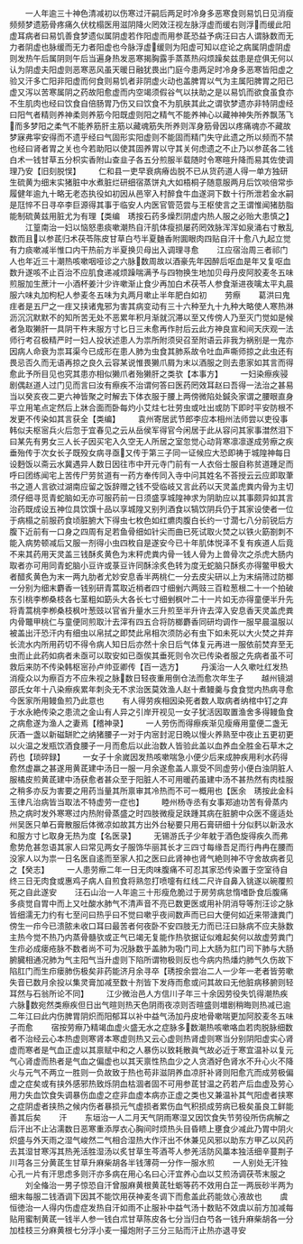 <!-- { "loadSidebar": true } -->
　　一人年逾三十神色清减初以伤寒过汗嗣后两足时冷身多恶寒食则易饥日见消瘦频频梦遗筋骨疼痛久伏枕榻医用滋阴降火罔效汪视左脉浮虚而缓右则浮而缓此阳虚耳病者曰易饥善食梦遗似属阴虚若作阳虚而用参茋恐益予病汪曰古人谓脉数而无力者阴虚也脉缓而无力者阳虚也今脉浮虚缓则为阳虚可知以症论之病属阴虚阴虚则发热午后属阴则午后当遍身热发恶寒揭胸露手蒸蒸热闷烦躁矣兹患是症俱无何以认为阴虚夫阳虚则恶寒恶风虽天暖日融犹畏出门庭今患两足时冷身多恶寒皆阳虚之验又汗多亡阳非阳虚而何食则易饥者非阴虚火动也盖脾胃以气为主属阳脾胃之阳已虚又泻以苦寒属阴之药故阳愈虚而内空竭须假谷气以扶助之是以易饥而欲食虽食亦不生肌肉也经曰饮食自倍肠胃乃伤又曰饮食不为肌肤其此之谓欤梦遗亦非特阴虚经曰阳气者精则养神柔则养筋今阳既虚则阳之精气不能养神心以藏神神失所养飘荡飞而多梦阳之柔气不能养筋肝主筋以藏魂筋失所养则浑身筋骨因以疼痛魂亦不藏故梦寐弗寜安得而不遗乎经曰气固形实阳虚则不能固而精门失守此遗之所以频而不禁也经曰肾者胃之关也今若助阳以使其固养胃以守其关何虑遗之不止乃以参茋各二钱白术一钱甘草五分枳实香附山查韭子各五分煎服半载随时令寒暄升降而易其佐使调理乃安【旧刻脱悮】
　　仁和县一吏早衰病瘠齿脱不已从货药道人得一单方独研生硫黄为细末实猪脏中水煮脏烂研细宿蒸饼丸大如梧桐子随意服两月后饮啖倍常歩履健年逾九十略无老态执役如初因从邑宰入村醉食牛血遂洞下数十行所泄若金水嗣是尫悴不日寻卒李巨源得其事于临安人内医官管范尝与王枢使言之王谓惟闻猪肪脂能制硫黄兹用脏尤为有理【类编　琇按石药多燥烈阴虚内热人服之必贻大患慎之】
　　江篁南治一妇以恼怒患痰嗽潮热自汗肌体瘦损屡药罔效脉浑浑如泉涌右寸散乱数而且以参茋归术茯苓陈皮甘草白芍半夏麯香附圎眼肉四贴自汗十愈八九起立觉有力痰嗽减半惟口内干热前方半夏换贝母出入调理寻愈
　　江应宿治周三者祁门人也年近三十潮热咳嗽咽哑诊之六脉数周故以酒豪先年因醉后呕血是年又复呕血数升遂咳不止百治不应肌食递减烦躁喘满予与四物换生地加贝母丹皮阿胶麦冬五味煎服加生蔗汁一小酒杯姜汁少许嗽渐止食少再加白术茯苓人参食渐进夜噙太平丸晨服六味丸加枸杞人参麦冬五味为丸两月嗽止半年肥白如初
　　劳瘵
　　葛洪曰鬼疰者是五尸之一疰又挟诸鬼邪为害其病变动有三十六种至九十九种大略使人寒热淋沥沉沉默默不的知所苦无处不恶累年积月渐就沉滞以至又传傍人乃至灭门觉如是候者急取獭肝一具阴干杵末服方寸匕日三未愈再作肘后云此方神良宣和间天庆观一法师行考召极精严时一妇人投状述患人为祟所附须臾召至附语云非我为祸别是一鬼亦因病人命衰为祟耳渠今已成形在患人肺为虫食其肺系故令吐血声嘶师掠之此虫还有畏忌否久而无语再掠之良久云容某说惟畏獭爪屑为末以酒服之则去患家如其言而得愈此予所目见也究其患亦相似獭爪者殆獭肝之类欤【本事方】
　　一妇染瘵疾骎剧偶赵道人过门见而言曰汝有瘵疾不治谓何答曰医药罔效耳赵曰吾得一法治之甚易当以癸亥夜二更六神皆聚之时解去下体衣服于腰上两傍微陷处鍼灸家谓之腰眼直身平立用笔点定然后上牀合面而卧每灼小艾炷七壮劳虫或吐出或防下即时平安防根不发更不传染如其言获全【类编】
　　袁州寄居武节郎李应本相州法师尝以吏役事韩似夫枢宻兵火后忽于宜春见之云从岳侯军得官今闲居于此从容问其家事澘然泪下曰某先有男女三人长子因买宅入久空无人所居之室忽觉心动背寒凛凛遂成劳瘵之疾垂殆传于次女长子既殁女病寻亟又传于第三子同一证候应大恐即祷于城隍神每日设麪饭以斋云水冀遇异人数日因往市中开元寺门前有一人衣俗士服自称贫道踵足而呼曰团练闻宅上苦传尸劳贫道有一药方奉传同入寺中问其姓名不荅授云云应即取茟书之道人言欲过湖南应留之饭辞赠之钱不受临岐又言此药以天灵盖虎粪内骨为主切须仔细寻觅青蛇脑如无亦可服药前一日须盛享城隍神求为阴助应以其事颇异如其言治药既成设五神位具饮馔十品以享城隍又别列酒食以犒饮阴兵仍于其家设使者一位于病榻之前服药食顷脏腑大下得虫七枚色如红爊肉腹白长约一寸濶七八分前锐后方腹下近前有一口身之四周有足若鱼骨细如针尖而曲已死试取火焚之以铁火筯劄刺不能入病势顿减后又服一剂得小虫四枚自是遂安今已十年肌体悦泽不复有疾道人后竟不来其药用天灵盖三钱酥炙黄色为末秤虎粪内骨一钱人骨为上兽骨次之杀虎大肠内取者亦可用同青蛇脑小豆许或菉豆许同酥涂炙色转为度无蛇脑只酥炙亦得鳖甲极大者醋炙黄色为末一两九肋者尤妙安息香半两桃仁一分去皮尖研以上为末绢筛过防榔一分别为细末麝香一钱别研青蒿取近梢者四寸细剉六两豉三百粒葱根二十一个拍破东引桃李栁桑枝各七茎粗如筯头大各长七寸细剉枫叶二十一片如无亦得童便半升先将青蒿桃李栁桑枝枫叶葱豉以官省升量水三升煎至半升许去滓入安息香天灵盖虎粪内骨鼈甲桃仁与童便同煎取汁去滓有四五合将防榔麝香同研均调作一服早晨温服以被盖出汗恐汗内有细虫以帛拭之即焚此帛相次须防必有虫下如未死以大火焚之并弃长流水内所用药切不得令病人知日后亦然十余日后气体复元再进一服依前焚弃至无虫而止此药如病者未亟可以取安如已亟俟其垂死则令次已传染者服之先病者虽不可救后来防不传染韩枢宻孙卢帅亚卿传【百一选方】
　　丹溪治一人久嗽吐红发热消瘦众以为瘵百方不应朱视之脉数日轻夜重用倒仓法而愈次年生子
　　越州镜湖邵氏女年十八染瘵疾累年刺灸无不求治医莫效渔人赵十煮鳗羹与食食觉内热病寻愈今医家所用鳗鱼煎乃此意也
　　有人得劳疾相因染死者数人取病者纳棺中钉之弃于水永絶传染之患流之金山有人异之引岸开视见一女子犹活因取置渔舍多得鳗鱼食之病愈遂为渔人之妻焉【稽神录】
　　一人劳伤而得瘵疾渐见瘦瘠用童便二盏无灰酒一盏以新磁缾贮之纳猪腰子一对于内宻封泥日晩以慢火养熟至中夜止五更初更以火温之发瓶饮酒食腰子一月而愈后以此治数人皆验此盖以血养血全胜金石草木之药也【琐碎録】
　　一女子十余嵗因发热咳嗽喘急小便少后来成肿疾用利水药得愈然虚羸之甚遂用黄茋建中汤日一服一月余遂愈盖人禀受不同虚劳小便白浊阴脏人服橘皮煎黄茋建中汤获愈者甚众至于阳脏人不可用暖药虽建中汤不甚热然有肉桂服之稍多亦反为害要之用药当量其所禀审其冷热而不可一概用也【医余　琇按此金科玉律凡治病皆当取法不特虚劳一症也】
　　睦州杨寺丞有女事郑迪功苦有骨蒸内热之病时发外寒寒过内热附骨蒸盛之时四肢微瘦足趺踵其病在脏腑中众医不瘥适处州吴医只单石膏散服后体微凉如故其方出外台秘要只用石膏研细十分似麫以新汲水和服方寸匕取身无热为度【名医录】
　　无锡游氏子少年躭于酒色旋得疾久而弗愈势危甚忽语其家人曰常见两女子服饰华丽其长才三四寸每缘吾足而行冉冉在腰而没家人以为祟一日名医自逺而至家人扣之医曰此肾神也肾气絶则神不守舍故病者见之【癸志】
　　一人患劳瘵二年一日无肉味腹痛不可忍其家恐传染置于空室待自终三日无肉食或惠鸡子病人自煎食将熟忽打喷嚏有红线二尺许自鼻入铫遂以碗覆煎死之自此遂安
　　汪石山治一人年逾三十形瘦危脆过于房劳病怠惰嗜卧食后腹痛多痰觉自胃中而上又吐酸水肺气不清声音不亮已数更医或用补阴消导等剂汪诊之脉皆细濡无力约有七至问曰热乎曰不觉曰嗽乎夜间数声而已曰大便何如近来带溏粪门傍生一疖今已溃脓未收口耳曰最苦者何夜卧不安四肢无力而已汪曰脉病不应夫脉数主热今觉不热乃内蒸骨髓欤或正气已竭无复能作热欤据证似难起矣何以故虚劳粪门生疖必成瘘疮脉不数者尚不可为况脉数乎盖肺为吸门司上大肠为肛门司下肺与大肠腑臓相通况肺为气主阳气当升虚则下陷所谓物极则反也今病内热燔灼肺气久伤故下陷肛门而生疖瘘肺伤极矣非药能济月余寻卒【琇按余尝冶二人一少年一老者皆劳嗽失音已数月余投以集灵膏加减至数十剂皆下发痔而愈或问其故曰无他脏病移腑则轻耳然与石翁所论不同】
　　江少微治邑人方信川子年三十余因劳役失饥得潮热疾六脉数宛然类瘵疾但日出气暄则热天色阴雨夜凉则否暄盛则増剧稍晦则热减已逾二年江曰此内伤脾胃阴炽而阳郁耳以补中益气汤加丹皮地骨嗽喘更加阿胶麦冬五味子而愈
　　宿按劳瘵乃精竭血虚火盛无水之症脉多数潮热咳嗽咯血若肉脱脉细数者不治经云心本热虚则寒肾本寒虚则热又云心虚则热肾虚则寒当分别阴阳虚实心肾虚而寒者是气血正虚以其禀赋中和之人暴伤以致耗散眞气故必近于寒宜温补以复元气心肾虚而热者是气血之偏虚也以其天禀性热血少之人贪酒好色肾水不升心火不降火与元气不两立一胜则一负故致于热也苟非滋阴养血凉肝补肾则阳愈亢而成劳极偏虚之症矣或有挟外感邪热致烁阴血枯涸者固不可用参茋甘温之药若产后血虚及劳心用力失血饮食失调暴伤血虚之症非血虚本病亦正虚之类也又兼温补其气阳虚者挟寒之症阴虚者挟热之候内伤者暴损元气虚损者累伤血气积损成劳病已极矣虽良工鲜能善其后矣
　　汗
　　东垣治一人二月天气阴雨寒湿又因饮食失节劳役所伤病解之后汗出不止沾濡数日恶寒重添厚衣心胸间时烦热头目昏瞆上壅食少减此乃胃中阴火炽盛与外天雨之湿气峻然二气相合湿热大作汗出不休兼见风邪以助东方甲乙以风药去其湿甘寒泻其热羌活胜湿汤以炙甘草生芩酒芩人参羌活防风藁本独活细辛蔓荆子川芎各三分黄茋生甘草升麻柴胡各半钱薄荷一分作一服水煎
　　一人别处无汗独心孔一片有汗思虑多则汗亦多病在用心名曰心汗宜养心血以艾煎汤调茯苓末服之
　　刘全偹治一男子惊恐自汗曾服麻黄根黄茋牡蛎等药不效用白芷一两辰砂半两为细末每服二钱酒调下因其不能饮用茯神麦冬调下而愈盖此药能敛心液故也
　　虞恒徳治一人得内伤虚症发热自汗如雨不止服补中益气汤十数贴不效虞以前方加减每贴用蜜制黄茋一钱半人参一钱白朮甘草陈皮各七分当归白芍各一钱升麻柴胡各一分加桂枝三分麻黄根七分浮小麦一撮炮附子三分三贴而汗止热亦退寻安
